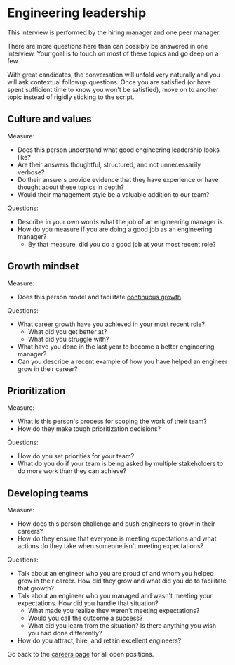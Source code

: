 # Engineering leadership

This interview is performed by the hiring manager and one peer manager.

There are more questions here than can possibly be answered in one interview. Your goal is to touch on most of these topics and go deep on a few.

With great candidates, the conversation will unfold very naturally and you will ask contextual followup questions. Once you are satisfied (or have spent sufficient time to know you won't be satisfied), move on to another topic instead of rigidly sticking to the script.

## Culture and values

Measure:

- Does this person understand what good engineering leadership looks like?
- Are their answers thoughtful, structured, and not unnecessarily verbose?
- Do their answers provide evidence that they have experience or have thought about these topics in depth?
- Would their management style be a valuable addition to our team?

Questions:

- Describe in your own words what the job of an engineering manager is.
- How do you measure if you are doing a good job as an engineering manager?
  - By that measure, did you do a good job at your most recent role?

## Growth mindset

Measure:

- Does this person model and facilitate [continuous growth](https://about.sourcegraph.com/company/values#continuously-grow).

Questions:

- What career growth have you achieved in your most recent role?
  - What did you get better at?
  - What did you struggle with?
- What have you done in the last year to become a better engineering manager?
- Can you describe a recent example of how you have helped an engineer grow in their career?

## Prioritization

Measure:

- What is this person's process for scoping the work of their team?
- How do they make tough prioritization decisions?

Questions:

- How do you set priorities for your team?
- What do you do if your team is being asked by multiple stakeholders to do more work than they can achieve?

## Developing teams

Measure:

- How does this person challenge and push engineers to grow in their careers?
- How do they ensure that everyone is meeting expectations and what actions do they take when someone isn't meeting expectations?

Questions:

- Talk about an engineer who you are proud of and whom you helped grow in their career. How did they grow and what did you do to facilitate that growth?
- Talk about an engineer who you managed and wasn't meeting your expectations. How did you handle that situation?
  - What made you realize they weren't meeting expectations?
  - Would you call the outcome a success?
  - What did you learn from the situation? Is there anything you wish you had done differently?
- How do you attract, hire, and retain excellent engineers?

Go back to the [careers page](../../../company/careers.md) for all open positions.
